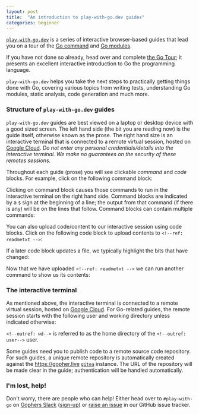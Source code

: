 ```yaml
---
layout: post
title:  "An introduction to play-with-go.dev guides"
categories: beginner
---
```


[`play-with-go.dev`](https://play-with-go.dev/) is a series of interactive browser-based guides that lead you on a tour
of the [Go command](https://golang.org/cmd/go/) and [Go modules](https://golang.org/ref/mod).

If you have not done so already, head over and complete [the Go Tour](https://tour.golang.org); it presents an excellent
interactive introduction to Go the programming language.

`play-with-go.dev` helps you take the next steps to practically getting things done with Go, covering various topics
from writing tests, understanding Go modules, static analysis, code generation and much more.

### Structure of `play-with-go.dev` guides

`play-with-go.dev` guides are best viewed on a laptop or desktop device with a good sized screen. The left hand side
(the bit you are reading now) is the guide itself, otherwise known as the prose. The right hand size is an interactive
terminal that is connected to a remote virtual session, hosted on [Google Cloud](https://cloud.google.com/). _Do not
enter any personal credentials/details into the interactive terminal. We make no guarantees on the security of these
remotes sessions._

Throughout each guide (prose) you will see clickable _command_ and _code_ blocks. For example, click on the following
command block:

<!--step: echo_hello -->

Clicking on command block causes those commands to run in the interactive terminal on the right hand side. Command
blocks are indicated by a `$` sign at the beginning of a line; the output from that command (if there is any) will be on
the lines that follow. Command blocks can contain multiple commands:

<!--step: multiple_commands -->

You can also upload code/content to our interactive session using code blocks. Click on the following code block to
upload contents to `<!--ref: readmetxt -->`:

<!--step: upload_readme -->

If a later code block updates a file, we typically highlight the bits that have changed:

<!--step: upload_readme_again -->

Now that we have uploaded `<!--ref: readmetxt -->` we can run another command to show us its contents:

<!--step: cat_readme -->

### The interactive terminal

As mentioned above, the interactive terminal is connected to a remote virtual session, hosted on [Google
Cloud](https://cloud.google.com/). For Go-related guides, the remote session starts with the following user and working
directory unless indicated otherwise:

<!--step: whoami-->

`<!--outref: wd-->` is referred to as the home directory of the `<!--outref: user-->` user.

Some guides need you to publish code to a remote source code repository. For such guides, a unique remote repository is
automatically created against the https://gopher.live [`gitea`](https://gitea.io) instance. The URL of the repository will be
made clear in the guide; authentication will be handled automatically.


### I'm lost, help!

Don't worry, there are people who can help! Either head over to `#play-with-go` on [Gophers
Slack](https://gophers.slack.com/) ([sign-up](https://invite.slack.golangbridge.org/)) or [raise an
issue](https://github.com/play-with-go/play-with-go/issues/new?title=help:&labels=question) in our GitHub issue tracker.

